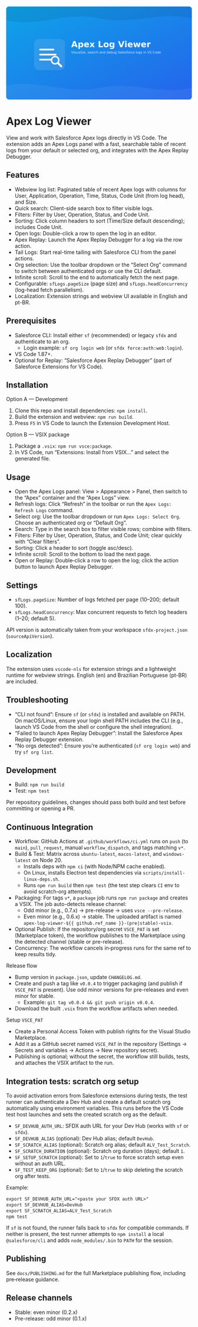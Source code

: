 ![Apex Log Viewer banner](media/banner.png)

# Apex Log Viewer

View and work with Salesforce Apex logs directly in VS Code. The extension adds an Apex Logs panel with a fast, searchable table of recent logs from your default or selected org, and integrates with the Apex Replay Debugger.

## Features

- Webview log list: Paginated table of recent Apex logs with columns for User, Application, Operation, Time, Status, Code Unit (from log head), and Size.
- Quick search: Client-side search box to filter visible logs.
- Filters: Filter by User, Operation, Status, and Code Unit.
- Sorting: Click column headers to sort (Time/Size default descending); includes Code Unit.
- Open logs: Double-click a row to open the log in an editor.
- Apex Replay: Launch the Apex Replay Debugger for a log via the row action.
- Tail Logs: Start real-time tailing with Salesforce CLI from the panel actions.
- Org selection: Use the toolbar dropdown or the “Select Org” command to switch between authenticated orgs or use the CLI default.
- Infinite scroll: Scroll to the end to automatically fetch the next page.
- Configurable: `sfLogs.pageSize` (page size) and `sfLogs.headConcurrency` (log-head fetch parallelism).
- Localization: Extension strings and webview UI available in English and pt-BR.

## Prerequisites

- Salesforce CLI: Install either `sf` (recommended) or legacy `sfdx` and authenticate to an org.
  - Login example: `sf org login web` (or `sfdx force:auth:web:login`).
- VS Code 1.87+.
- Optional for Replay: “Salesforce Apex Replay Debugger” (part of Salesforce Extensions for VS Code).

## Installation

Option A — Development

1. Clone this repo and install dependencies: `npm install`.
2. Build the extension and webview: `npm run build`.
3. Press `F5` in VS Code to launch the Extension Development Host.

Option B — VSIX package

1. Package a `.vsix`: `npm run vsce:package`.
2. In VS Code, run “Extensions: Install from VSIX…” and select the generated file.

## Usage

- Open the Apex Logs panel: View > Appearance > Panel, then switch to the “Apex” container and the “Apex Logs” view.
- Refresh logs: Click “Refresh” in the toolbar or run the `Apex Logs: Refresh Logs` command.
- Select org: Use the toolbar dropdown or run `Apex Logs: Select Org`. Choose an authenticated org or “Default Org”.
- Search: Type in the search box to filter visible rows; combine with filters.
- Filters: Filter by User, Operation, Status, and Code Unit; clear quickly with “Clear filters”.
- Sorting: Click a header to sort (toggle asc/desc).
- Infinite scroll: Scroll to the bottom to load the next page.
- Open or Replay: Double‑click a row to open the log; click the action button to launch Apex Replay Debugger.

## Settings

- `sfLogs.pageSize`: Number of logs fetched per page (10–200; default 100).
- `sfLogs.headConcurrency`: Max concurrent requests to fetch log headers (1–20; default 5).

API version is automatically taken from your workspace `sfdx-project.json` (`sourceApiVersion`).

## Localization

The extension uses `vscode-nls` for extension strings and a lightweight runtime for webview strings. English (en) and Brazilian Portuguese (pt-BR) are included.

## Troubleshooting

- “CLI not found”: Ensure `sf` (or `sfdx`) is installed and available on PATH. On macOS/Linux, ensure your login shell PATH includes the CLI (e.g., launch VS Code from the shell or configure the shell integration).
- “Failed to launch Apex Replay Debugger”: Install the Salesforce Apex Replay Debugger extension.
- “No orgs detected”: Ensure you’re authenticated (`sf org login web`) and try `sf org list`.

## Development

- Build: `npm run build`
- Test: `npm test`

Per repository guidelines, changes should pass both build and test before committing or opening a PR.

## Continuous Integration

- Workflow: GitHub Actions at `.github/workflows/ci.yml` runs on `push` (to `main`), `pull_request`, manual `workflow_dispatch`, and tags matching `v*`.
- Build & Test: Matrix across `ubuntu-latest`, `macos-latest`, and `windows-latest` on Node 20.
  - Installs deps with `npm ci` (with Node/NPM cache enabled).
  - On Linux, installs Electron test dependencies via `scripts/install-linux-deps.sh`.
  - Runs `npm run build` then `npm test` (the test step clears `CI` env to avoid scratch‑org attempts).
- Packaging: For tags `v*`, a `package` job runs `npm run package` and creates a VSIX. The job auto-detects release channel:
  - Odd minor (e.g., 0.7.x) → pre-release → uses `vsce --pre-release`.
  - Even minor (e.g., 0.6.x) → stable.
  The uploaded artifact is named `apex-log-viewer-${{ github.ref_name }}-(pre|stable)-vsix`.
- Optional Publish: If the repository/org secret `VSCE_PAT` is set (Marketplace token), the workflow publishes to the Marketplace using the detected channel (stable or pre-release).
- Concurrency: The workflow cancels in‑progress runs for the same ref to keep results tidy.

Release flow

- Bump version in `package.json`, update `CHANGELOG.md`.
- Create and push a tag like `v0.0.4` to trigger packaging (and publish if `VSCE_PAT` is present). Use odd minor versions for pre-releases and even minor for stable.
  - Example: `git tag v0.0.4 && git push origin v0.0.4`.
- Download the built `.vsix` from the workflow artifacts when needed.

Setup `VSCE_PAT`

- Create a Personal Access Token with publish rights for the Visual Studio Marketplace.
- Add it as a GitHub secret named `VSCE_PAT` in the repository (Settings → Secrets and variables → Actions → New repository secret).
- Publishing is optional; without the secret, the workflow still builds, tests, and attaches the VSIX artifact to the run.

## Integration tests: scratch org setup

To avoid activation errors from Salesforce extensions during tests, the test runner can authenticate a Dev Hub and create a default scratch org automatically using environment variables. This runs before the VS Code test host launches and sets the created scratch org as the default.

- `SF_DEVHUB_AUTH_URL`: SFDX auth URL for your Dev Hub (works with `sf` or `sfdx`).
- `SF_DEVHUB_ALIAS` (optional): Dev Hub alias; default `DevHub`.
- `SF_SCRATCH_ALIAS` (optional): Scratch org alias; default `ALV_Test_Scratch`.
- `SF_SCRATCH_DURATION` (optional): Scratch org duration (days); default `1`.
- `SF_SETUP_SCRATCH` (optional): Set to `1`/`true` to force scratch setup even without an auth URL.
- `SF_TEST_KEEP_ORG` (optional): Set to `1`/`true` to skip deleting the scratch org after tests.

Example:

```
export SF_DEVHUB_AUTH_URL="<paste your SFDX auth URL>"
export SF_DEVHUB_ALIAS=DevHub
export SF_SCRATCH_ALIAS=ALV_Test_Scratch
npm test
```

If `sf` is not found, the runner falls back to `sfdx` for compatible commands.
If neither is present, the test runner attempts to `npm install` a local `@salesforce/cli` and adds `node_modules/.bin` to `PATH` for the session.

## Publishing

See `docs/PUBLISHING.md` for the full Marketplace publishing flow, including pre‑release guidance.


## Release channels
- Stable: even minor (0.2.x)
- Pre-release: odd minor (0.1.x)
